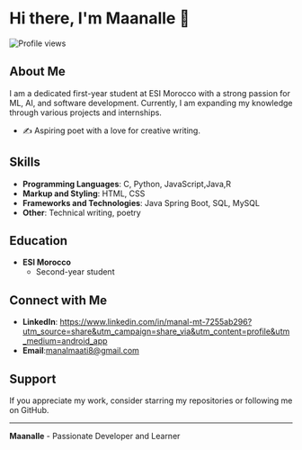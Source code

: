 # Hi there, I'm Maanalle 👋

![Profile views](https://gpvc.arturio.dev/maanalle)

## About Me

I am a dedicated first-year student at ESI Morocco with a strong passion for ML, AI, and software development. Currently, I am expanding my knowledge through various projects and internships.

- ✍️ Aspiring poet with a love for creative writing.


## Skills

- **Programming Languages**: C, Python, JavaScript,Java,R
- **Markup and Styling**: HTML, CSS
- **Frameworks and Technologies**: Java Spring Boot, SQL, MySQL
- **Other**: Technical writing, poetry

## Education

- **ESI Morocco**
  - Second-year student

## Connect with Me

- **LinkedIn**: https://www.linkedin.com/in/manal-mt-7255ab296?utm_source=share&utm_campaign=share_via&utm_content=profile&utm_medium=android_app
- **Email**:manalmaati8@gmail.com

## Support

If you appreciate my work, consider starring my repositories or following me on GitHub.

---

**Maanalle** - Passionate Developer and Learner
